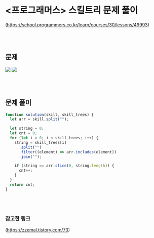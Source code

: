 # <프로그래머스> 스킬트리 문제 풀이

(https://school.programmers.co.kr/learn/courses/30/lessons/49993)

<br/>
<br/>

## 문제

<a href="#"><img src="https://github.com/eunbaming/TIL_JS-CodingTest/assets/110072947/2c25cf75-d0f7-4242-8cbb-8c6c9c01d445"/></a>
<a href="#"><img src="https://github.com/eunbaming/TIL_JS-CodingTest/assets/110072947/9ac56af0-49e7-4ab5-a359-76a664ca1034"/></a>

<br/>
<br/>

## 문제 풀이

```javascript
function solution(skill, skill_trees) {
  let arr = skill.split("");

  let string = 0;
  let cnt = 0;
  for (let i = 0; i < skill_trees; i++) {
    string = skill_trees[i]
      .split("")
      .filter((element) => arr.includes(element))
      .join("");

    if (string == arr.slice(0, string.length)) {
      cnt++;
    }
  }
  return cnt;
}
```

<br/>
<br/>

### 참고한 링크

(https://zzemal.tistory.com/73)

